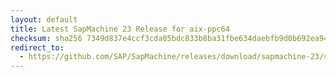 ```yaml
---
layout: default
title: Latest SapMachine 23 Release for aix-ppc64
checksum: sha256 7349d837e4ccf3cda05bdc833b8ba31fbe634daebfb9d0b692ea94558ef1fab4
redirect_to:
  - https://github.com/SAP/SapMachine/releases/download/sapmachine-23/sapmachine-jre-23_aix-ppc64_bin.tar.gz
---
```

